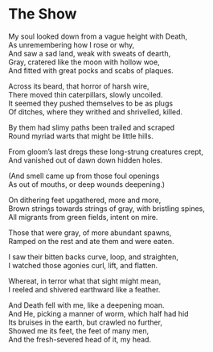 # The Show  
  
My soul looked down from a vague height with Death,  
As unremembering how I rose or why,  
And saw a sad land, weak with sweats of dearth,  
Gray, cratered like the moon with hollow woe,  
And fitted with great pocks and scabs of plaques.  
  
Across its beard, that horror of harsh wire,  
There moved thin caterpillars, slowly uncoiled.  
It seemed they pushed themselves to be as plugs  
Of ditches, where they writhed and shrivelled, killed.  
  
By them had slimy paths been trailed and scraped  
Round myriad warts that might be little hills.  
  
From gloom’s last dregs these long-strung creatures crept,  
And vanished out of dawn down hidden holes.  
  
(And smell came up from those foul openings  
As out of mouths, or deep wounds deepening.)  
  
On dithering feet upgathered, more and more,  
Brown strings towards strings of gray, with bristling spines,  
All migrants from green fields, intent on mire.  
  
Those that were gray, of more abundant spawns,  
Ramped on the rest and ate them and were eaten.  
  
I saw their bitten backs curve, loop, and straighten,  
I watched those agonies curl, lift, and flatten.  
  
Whereat, in terror what that sight might mean,  
I reeled and shivered earthward like a feather.  
  
And Death fell with me, like a deepening moan.  
And He, picking a manner of worm, which half had hid  
Its bruises in the earth, but crawled no further,  
Showed me its feet, the feet of many men,  
And the fresh-severed head of it, my head.  